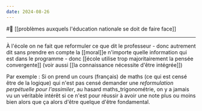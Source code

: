 ```yaml
---
date: 2024-08-26
---
```

#🌱 [[problèmes auxquels l'éducation nationale se doit de faire face]]
___
À l'école on ne fait que reformuler ce que dit le professeur - donc autrement dit sans prendre en compte la [[moral]]e n'importe quelle information qui est dans le programme - donc [[école utilise trop majoritairement la pensée convergente]] (voir aussi [[la connaissance nécessite d'être intégrée]])

Par exemple : Si on prend un cours (français) de maths (ce qui est censé être de la logique) qui n'est pas censé demander une *reformulation perpétuelle pour l'assimiler*, au hasard maths_trigonométrie, on y a jamais vu un véritable intérêt si ce n'est pour réussir à avoir une note plus ou moins bien alors que ça alors d'être quelque d'être fondamental.